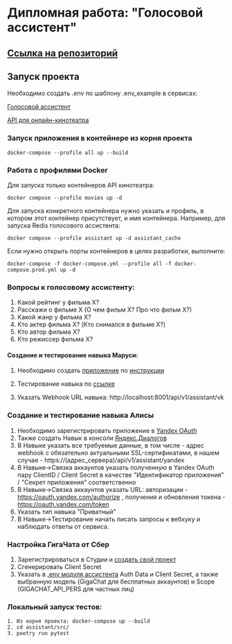 # Дипломная работа: "Голосовой ассистент"

## [Ссылка на репозиторий](https://github.com/Cobolock/graduate_work)

## Запуск проекта

Необходимо создать .env по шаблону .env_example в сервисах:

[Голосовой ассистент](./assistant)

[API для онлайн-кинотеатра](./movies/fastapi-solutions)

### Запуск приложения в контейнере из корня проекта

```
docker-compose --profile all up --build
```

### Работа с профилями Docker

Для запуска только контейнеров API кинотеатра:

```
docker compose --profile movies up -d
```

Для запуска конкретного контейнера нужно указать и профиль, в котором этот контейнер присутствует, и имя контейнера.
Например, для запуска Redis голосового ассистента:

```
docker compose --profile assistant up -d assistant_cache
```

Если нужно открыть порты контейнеров в целях разработки, выполните:

```
docker-compose -f docker-compose.yml --profile all -f docker-compose.prod.yml up -d
```

### Вопросы к голосовому ассистенту:

1. Какой рейтинг у фильма X?
2. Расскажи о фильме Х (О чем фильм Х? Про что фильм Х?)
3. Какой жанр у фильма Х?
4. Кто актер фильма X? (Кто снимался в фильме Х?)
5. Кто автор фильма Х?
6. Кто режиссер фильма Х?

#### Создание и тестирование навыка Маруси:

1. Необходимо создать [приложение](https://vk.com/editapp?act=create)
   по [инструкции](https://dev.vk.com/ru/marusia/getting-started?ref=old_portal)

2. Тестирование навыка по [ссылке](https://skill-debugger.marusia.mail.ru/)

3. Указать Webhook URL навыка: http://localhost:8001/api/v1/assistant/vk

### Создание и тестирование навыка Алисы

1. Необходимо зарегистрировать приложение в [Yandex OAuth](https://oauth.yandex.ru/)
2. Также создать Навык в консоли [Яндекс.Диалогов](https://dialogs.yandex.ru/developer)
3. В Навыке указать все требуемые данные, в том числе - адрес webhook с обязательно актуальными SSL-сертификатами, в нашем случае - https://(адрес_сервера)/api/v1/assistant/yandex
4. В Навыке->Связка аккаунтов указать полученную в Yandex OAuth пару ClientID / Client Secret в качестве "Идентификатор приложения" / "Секрет приложения" соответственно
5. В Навыке->Связка аккаунтов указать URL: авторизации - https://oauth.yandex.com/authorize , получения и обновления токена - https://oauth.yandex.com/token
6. Указать тип навыка "Приватный"
7. В Навыке->Тестирование начать писать запросы к вебхуку и наблюдать ответы от сервиса.

### Настройка ГигаЧата от Сбер

1. Зарегистрироваться в Студии и [создать свой проект](ttps://developers.sber.ru/studio/)
2. Сгенерировать Client Secret
3. Указать в [.env модуля ассистента](/assistant/.env) Auth Data и Client Secret, а также выбранную модель (GigaChat для бесплатных аккаунтов) и Scope (GIGACHAT_API_PERS для частных лиц)

###  Локальный запуск тестов:
```
1. Из корня проекта: docker-compose up --build
2. cd assistant/src/
3. poetry run pytest
```




